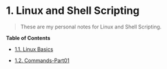 # 1. Linux and Shell Scripting

> These are my personal notes for Linux and Shell Scripting.

**Table of Contents**

- [1.1. Linux Basics](src/1.1-Linux-Basics/notes.md)

- [1.2. Commands-Part01](src/1.2-Commands-Part01/notes.md)
